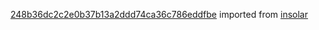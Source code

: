 [248b36dc2c2e0b37b13a2ddd74ca36c786eddfbe](https://github.com/insolar/insolar/commit/248b36dc2c2e0b37b13a2ddd74ca36c786eddfbe) imported from [insolar](https://github.com/insolar/insolar)
